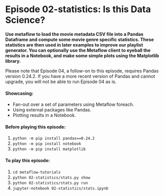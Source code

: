 # Episode 02-statistics: Is this Data Science?

**Use metaflow to load the movie metadata CSV file into a Pandas Dataframe and
compute some movie genre specific statistics. These statistics are then used in
later examples to improve our playlist generator. You can optionally use the
Metaflow client to eyeball the results in a Notebook, and make some simple
plots using the Matplotlib library.**

Please note that Episode 04, a follow-on to this episode, requires Pandas version 0.24.2.
If you have a more recent version of Pandas and cannot upgrade, you will not be able to run
Episode 04 as is.
#### Showcasing:
- Fan-out over a set of parameters using Metaflow foreach.
- Using external packages like Pandas.
- Plotting results in a Notebook.

#### Before playing this episode:
1. ```python -m pip install pandas==0.24.2```
2. ```python -m pip install notebook```
3. ```python -m pip install matplotlib```

#### To play this episode:
1. ```cd metaflow-tutorials```
2. ```python 02-statistics/stats.py show```
3. ```python 02-statistics/stats.py run```
4. ```jupyter-notebook 02-statistics/stats.ipynb```
